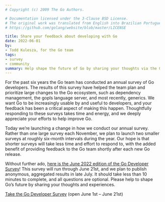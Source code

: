 ```yaml
---
# Copyright (c) 2009 The Go Authors.

# Documentation licensed under the 3-Clause BSD License.
# The original work was translated from English into Brazilian Portuguese.
# https://github.com/golang/website/blob/master/LICENSE

title: Share your feedback about developing with Go
date: 2022-06-01
by:
- Todd Kulesza, for the Go team
tags:
- survey
- community
summary: Help shape the future of Go by sharing your thoughts via the Go Developer Survey
---
```


For the past six years the Go team has conducted an annual survey of Go
developers. The results of this survey have helped the team plan and prioritize
large changes to the Go ecosystem, such as dependency management, the gopls
language server, and most recently, generics. We want Go to be increasingly
usable by and useful to developers, and your feedback has been a critical aspect
of making this happen. Thoughtfully responding to these surveys takes time and
energy, and we deeply appreciate your efforts to help improve Go.

Today we’re launching a change in how we conduct our annual survey. Rather than
one large survey each November, we plan to launch two smaller surveys at roughly
six-month intervals during the year. Our hope is that shorter surveys will take
less time and effort to respond to, with the added benefit of providing feedback
to the Go team shortly after each new Go release.

Without further ado, [here is the June 2022 edition of the Go Developer
Survey](https://google.qualtrics.com/jfe/form/SV_7O3x4IZKiUn0QCO?s=b)! This
survey will run through June 21st, and we plan to publish anonymous, aggregated
results in late July. It should take less than 10 minutes to complete, and all
questions are optional. Please help to shape Go’s future by sharing your
thoughts and experiences.

[Take the Go Developer
Survey](https://google.qualtrics.com/jfe/form/SV_7O3x4IZKiUn0QCO?s=b) (open June
1st &ndash; June 21st)
